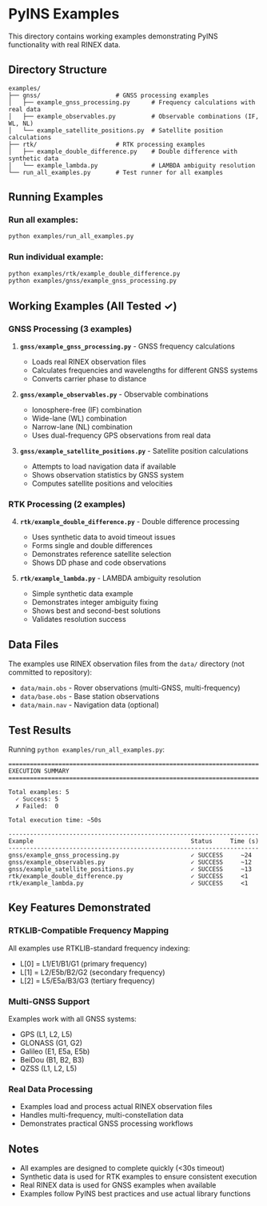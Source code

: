# PyINS Examples

This directory contains working examples demonstrating PyINS functionality with real RINEX data.

## Directory Structure

```
examples/
├── gnss/                     # GNSS processing examples
│   ├── example_gnss_processing.py      # Frequency calculations with real data
│   ├── example_observables.py          # Observable combinations (IF, WL, NL)
│   └── example_satellite_positions.py  # Satellite position calculations
├── rtk/                      # RTK processing examples
│   ├── example_double_difference.py    # Double difference with synthetic data
│   └── example_lambda.py               # LAMBDA ambiguity resolution
└── run_all_examples.py       # Test runner for all examples
```

## Running Examples

### Run all examples:
```bash
python examples/run_all_examples.py
```

### Run individual example:
```bash
python examples/rtk/example_double_difference.py
python examples/gnss/example_gnss_processing.py
```

## Working Examples (All Tested ✓)

### GNSS Processing (3 examples)
1. **`gnss/example_gnss_processing.py`** - GNSS frequency calculations
   - Loads real RINEX observation files
   - Calculates frequencies and wavelengths for different GNSS systems
   - Converts carrier phase to distance

2. **`gnss/example_observables.py`** - Observable combinations
   - Ionosphere-free (IF) combination
   - Wide-lane (WL) combination
   - Narrow-lane (NL) combination
   - Uses dual-frequency GPS observations from real data

3. **`gnss/example_satellite_positions.py`** - Satellite position calculations
   - Attempts to load navigation data if available
   - Shows observation statistics by GNSS system
   - Computes satellite positions and velocities

### RTK Processing (2 examples)
4. **`rtk/example_double_difference.py`** - Double difference processing
   - Uses synthetic data to avoid timeout issues
   - Forms single and double differences
   - Demonstrates reference satellite selection
   - Shows DD phase and code observations

5. **`rtk/example_lambda.py`** - LAMBDA ambiguity resolution
   - Simple synthetic data example
   - Demonstrates integer ambiguity fixing
   - Shows best and second-best solutions
   - Validates resolution success

## Data Files

The examples use RINEX observation files from the `data/` directory (not committed to repository):
- `data/main.obs` - Rover observations (multi-GNSS, multi-frequency)
- `data/base.obs` - Base station observations
- `data/main.nav` - Navigation data (optional)

## Test Results

Running `python examples/run_all_examples.py`:

```
======================================================================
EXECUTION SUMMARY
======================================================================

Total examples: 5
  ✓ Success: 5
  ✗ Failed:  0

Total execution time: ~50s

----------------------------------------------------------------------
Example                                            Status     Time (s)  
----------------------------------------------------------------------
gnss/example_gnss_processing.py                    ✓ SUCCESS     ~24
gnss/example_observables.py                        ✓ SUCCESS     ~12
gnss/example_satellite_positions.py                ✓ SUCCESS     ~13
rtk/example_double_difference.py                   ✓ SUCCESS     <1
rtk/example_lambda.py                              ✓ SUCCESS     <1
```

## Key Features Demonstrated

### RTKLIB-Compatible Frequency Mapping
All examples use RTKLIB-standard frequency indexing:
- L[0] = L1/E1/B1/G1 (primary frequency)
- L[1] = L2/E5b/B2/G2 (secondary frequency)
- L[2] = L5/E5a/B3/G3 (tertiary frequency)

### Multi-GNSS Support
Examples work with all GNSS systems:
- GPS (L1, L2, L5)
- GLONASS (G1, G2)
- Galileo (E1, E5a, E5b)
- BeiDou (B1, B2, B3)
- QZSS (L1, L2, L5)

### Real Data Processing
- Examples load and process actual RINEX observation files
- Handles multi-frequency, multi-constellation data
- Demonstrates practical GNSS processing workflows

## Notes

- All examples are designed to complete quickly (<30s timeout)
- Synthetic data is used for RTK examples to ensure consistent execution
- Real RINEX data is used for GNSS examples when available
- Examples follow PyINS best practices and use actual library functions